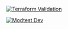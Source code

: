 
[![Terraform Validation](https://github.com/HappyPathway/terraform-github-repo/actions/workflows/terraform.yaml/badge.svg)](https://github.com/HappyPathway/terraform-github-repo/actions/workflows/terraform.yaml)


[![Modtest Dev](https://github.com/HappyPathway/terraform-github-repo/actions/workflows/modtest-dev.yaml/badge.svg)](https://github.com/HappyPathway/terraform-github-repo/actions/workflows/modtest-dev.yaml)
